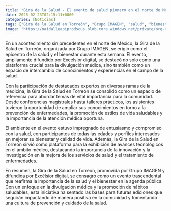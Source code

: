 ```yaml
---
title: "Gira de la Salud - El evento de salud pionero en el norte de México"
date: 2025-02-23T02:15:11+0000
categories: [Noticias]
tags: ["Gira de la Salud en Torreón", "Grupo IMAGEN", "salud", "bienestar", "divulgación médica", "prevención de enfermedades", "estilos de vida saludables."]
image: "https://oaidalleapiprodscus.blob.core.windows.net/private/org-HKmKxpuNw3Y88lm4EBrIPq0n/user-ZwiCXOggLL8ZNNKE2g7rXFmV/img-bmjyxE9LhoEK7WuI3N7q4IPb.png?st=2025-02-23T01%3A15%3A11Z&se=2025-02-23T03%3A15%3A11Z&sp=r&sv=2024-08-04&sr=b&rscd=inline&rsct=image/png&skoid=d505667d-d6c1-4a0a-bac7-5c84a87759f8&sktid=a48cca56-e6da-484e-a814-9c849652bcb3&skt=2025-02-22T04%3A00%3A34Z&ske=2025-02-23T04%3A00%3A34Z&sks=b&skv=2024-08-04&sig=kryQcxruH3YDLXMvs0e3Kff1D/yoOvfBa8zlt1eXy54%3D"
---
```


En un acontecimiento sin precedentes en el norte de México, la Gira de la Salud en Torreón, organizada por Grupo IMAGEN, se erigió como el epicentro de la salud y el bienestar durante esta semana. El evento, ampliamente difundido por Excélsior digital, se destacó no solo como una plataforma crucial para la divulgación médica, sino también como un espacio de intercambio de conocimientos y experiencias en el campo de la salud.

Con la participación de destacados expertos en diversas ramas de la medicina, la Gira de la Salud en Torreón se consolidó como un espacio de referencia para abordar temas de vital importancia para la comunidad. Desde conferencias magistrales hasta talleres prácticos, los asistentes tuvieron la oportunidad de ampliar sus conocimientos en torno a la prevención de enfermedades, la promoción de estilos de vida saludables y la importancia de la atención médica oportuna.

El ambiente en el evento estuvo impregnado de entusiasmo y compromiso con la salud, con participantes de todas las edades y perfiles interesados en mejorar su bienestar y calidad de vida. Además, la Gira de la Salud en Torreón sirvió como plataforma para la exhibición de avances tecnológicos en el ámbito médico, destacando la importancia de la innovación y la investigación en la mejora de los servicios de salud y el tratamiento de enfermedades.

En resumen, la Gira de la Salud en Torreón, promovida por Grupo IMAGEN y difundida por Excélsior digital, se consagró como un evento trascendental que reafirma la importancia de la salud y el bienestar en la agenda pública. Con un enfoque en la divulgación médica y la promoción de hábitos saludables, esta iniciativa ha sentado las bases para futuras ediciones que seguirán impactando de manera positiva en la comunidad y fomentando una cultura de prevención y cuidado de la salud.
    